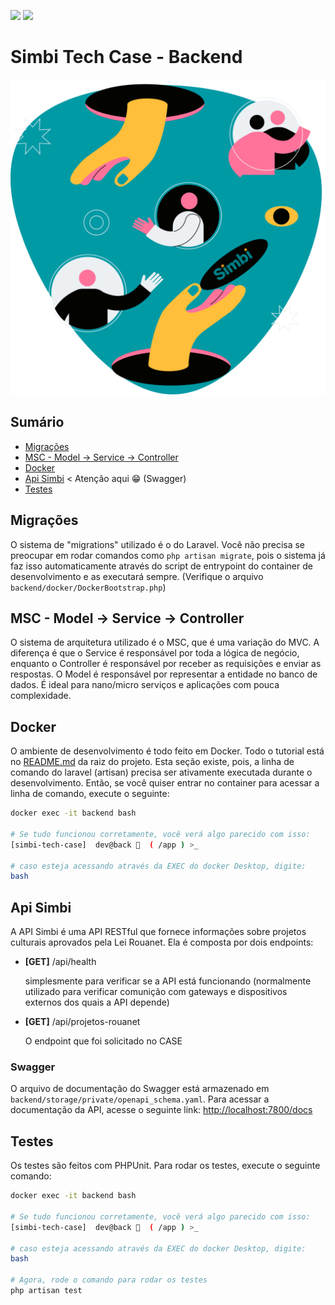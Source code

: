 ![](https://img.shields.io/badge/Laravel%209.x-%23FF2D20?style=for-the-badge&logo=laravel&logoColor=%23EEE)
![](https://img.shields.io/badge/PHP%208.1.10-%23777BB4?style=for-the-badge&logo=php&logoColor=%23EEE)

# Simbi Tech Case - Backend

<p style="text-align: center;">
    <img src="../frontend/src/assets/background.svg" alt="Simbi Logo" />
</p>

## Sumário

-   [Migrações](#migrations)
-   [MSC - Model -> Service -> Controller](#msc)
-   [Docker](#docker)
-   [Api Simbi](#api-simbi) < Atenção aqui 😁 (Swagger)
-   [Testes](#tests)

<h2 id="migrations">Migrações</h2>

O sistema de "migrations" utilizado é o do Laravel. Você não precisa se preocupar em rodar comandos como `php artisan migrate`, pois o sistema já faz isso automaticamente através do script de entrypoint do container de desenvolvimento e as executará sempre. (Verifique o arquivo `backend/docker/DockerBootstrap.php`)

<h2 id="msc">MSC - Model -> Service -> Controller</h2>

O sistema de arquitetura utilizado é o MSC, que é uma variação do MVC. A diferença é que o Service é responsável por toda a lógica de negócio, enquanto o Controller é responsável por receber as requisições e enviar as respostas. O Model é responsável por representar a entidade no banco de dados. É ideal para nano/micro serviços e aplicações com pouca complexidade.

<h2 id="docker">Docker</h2>

O ambiente de desenvolvimento é todo feito em Docker. Todo o tutorial está no [README.md](../README.md) da raiz do projeto. Esta seção existe, pois, a linha de comando do laravel (artisan) precisa ser ativamente executada durante o desenvolvimento. Então, se você quiser entrar no container para acessar a linha de comando, execute o seguinte:

```bash
docker exec -it backend bash

# Se tudo funcionou corretamente, você verá algo parecido com isso:
[simbi-tech-case]  dev@back 🐇  ( /app ) >_

# caso esteja acessando através da EXEC do docker Desktop, digite:
bash
```

<h2 id="api-simbi">Api Simbi</h2>

A API Simbi é uma API RESTful que fornece informações sobre projetos culturais aprovados pela Lei Rouanet. Ela é composta por dois endpoints:

-   **[GET]** /api/health

    simplesmente para verificar se a API está funcionando (normalmente utilizado para verificar comunição com gateways e dispositivos externos dos quais a API depende)

-   **[GET]** /api/projetos-rouanet

    O endpoint que foi solicitado no CASE

### Swagger

O arquivo de documentação do Swagger está armazenado em `backend/storage/private/openapi_schema.yaml`.
Para acessar a documentação da API, acesse o seguinte link: [http://localhost:7800/docs](http://localhost:7800/docs)

<h2 id="tests">Testes</h2>

Os testes são feitos com PHPUnit. Para rodar os testes, execute o seguinte comando:

```bash
docker exec -it backend bash

# Se tudo funcionou corretamente, você verá algo parecido com isso:
[simbi-tech-case]  dev@back 🐇  ( /app ) >_

# caso esteja acessando através da EXEC do docker Desktop, digite:
bash

# Agora, rode o comando para rodar os testes
php artisan test

```
